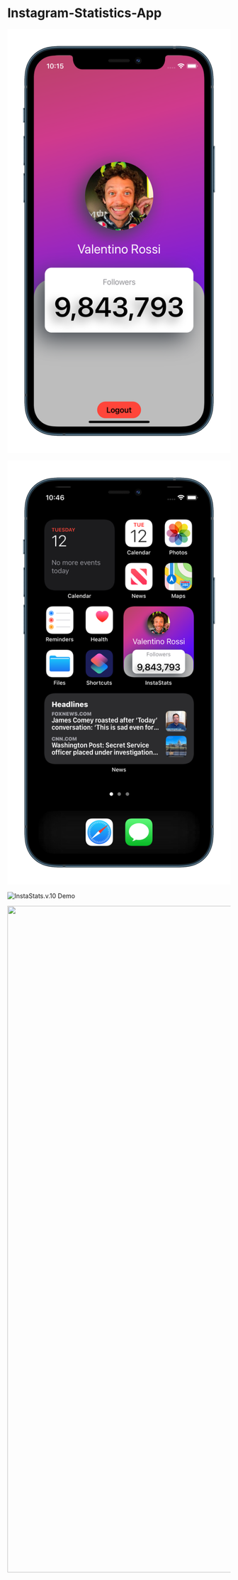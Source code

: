 # Instagram-Statistics-App

![Image](/InstaStats.v.10.png)

![Image](/InstaStatsWidget.v.1.0.png)

![InstaStats.v.10 Demo](InstaStats.v.10.gif)

<img src="InstaStats.v.10.gif" width="1200" height="1500">
